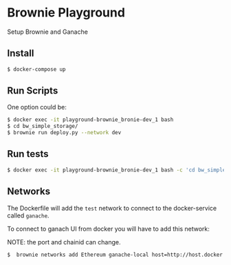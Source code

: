 # Brownie Playground
Setup Brownie and Ganache

## Install 
```bash
$ docker-compose up
```

## Run Scripts
One option could be:

```bash
$ docker exec -it playground-brownie_bronie-dev_1 bash
$ cd bw_simple_storage/
$ brownie run deploy.py --network dev
```

## Run tests

```bash
$ docker exec -it playground-brownie_bronie-dev_1 bash -c 'cd bw_simple_storage && brownie test --network dev'
```

## Networks

The Dockerfile will add the `test` network to connect to the docker-service called `ganache`.

To connect to ganach UI from docker you will have to add this network:

NOTE: the port and chainid can change.

```bash
$  brownie networks add Ethereum ganache-local host=http://host.docker.internal:7545 chainid=5777 
```
